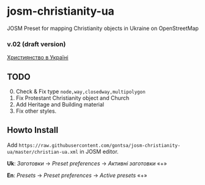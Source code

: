 # josm-christianity-ua
JOSM Preset for mapping Christianity objects in Ukraine on OpenStreetMap

### v.02 (draft version)

[Християнство в Україні](https://wiki.openstreetmap.org/wiki/Uk:%D0%A5%D1%80%D0%B8%D1%81%D1%82%D0%B8%D1%8F%D0%BD%D1%81%D1%82%D0%B2%D0%BE_%D0%B2_%D0%A3%D0%BA%D1%80%D0%B0%D1%97%D0%BD%D1%96)

## TODO
0. Check & Fix type `node,way,closedway,multipolygon`
1. Fix Protestant Christianity object and Church
2. Add Heritage and Building material
3. Fix other styles.

## Howto Install
Add `https://raw.githubusercontent.com/gontsa/josm-christianity-ua/master/christian-ua.xml` in JOSM editor.

**Uk**: *Заготовки* -> *Preset preferences* -> *Активні заготовки* «+»

**En**: *Presets* -> *Preset preferences* -> *Active presets* «+»


